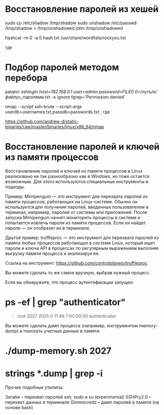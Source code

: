 # Восстановление паролей из хешей

<!-- Для восстановления паролей из хешированных значений пригодятся такие инструменты, как JohnTheRipper.

John the Ripper — это инструмент для восстановления паролей, который может использоваться для анализа файлов паролей и
попытки восстановления паролей. Для использования John the Ripper для анализа файлов паролей вам нужно выполнить
следующие команды: -->

sudo cp /etc/shadow /tmp/shadow
sudo unshadow /etc/passwd /tmp/shadow > /tmp/unshadowed
john /tmp/unshadowed

<!-- В случае, если вы обнаружили прочие хеши паролей от других сервисов в ОС, можно воспользоваться более универсальной
утилитой Hashcat.

Hashcat — это инструмент для взлома паролей, который может использоваться для анализа хешей паролей и попыток их взлома.

Hashcat поддерживает множество различных алгоритмов хеширования, таких как MD5, SHA1, SHA256, bcrypt и многие другие.
Вот пример команды для запуска hashcat для взлома хешей MD5: -->

hashcat -m 0 -a 0 hash.txt /usr/share/wordlists/rockyou.txt

где

<!-- % -m 0 означает, что мы используем алгоритм хеширования MD5
% -a 0 означает, что мы используем атаку перебора
% hash.txt — это файл с хешами паролей, которые мы пытаемся взломать
% /usr/share/wordlists/rockyou.txt — это словарь, который мы используем для перебора паролей.
% Это только один пример использования hashcat. Для каждого алгоритма хеширования и типа атаки существуют различные
% параметры и настройки, которые могут быть использованы в hashcat.
https://spy-soft.net/kak-rasshifrovat-xesh-bez-dolgix-vychislenij/ -->

# Подбор паролей методом перебора

<!-- На этом этапе могут быть использованы уже известные нам утилиты для атак методом перебора.

Минус такого подхода в качестве инструмента для закрепления доступа в том, что мы должны предустановить инструмент на машину для обеспечения большей скорости обращений, что с высокой долей вероятности будет заметно командой реагирования и отразится в журналах аудита.

Тем не менее такими инструментами могут послужить nmap, patator или hydra, а также прочие менее известные скрипты для атак методом перебора. Использовать такие инструменты лучше в виде портативных файлов для вашей версии ОС, чтобы не устанавливать их через стандартные механизмы ОС.

Пример команды для запуска атаки методом перебора на SSH сервис утилиты patator: -->

patator ssh*login host=192.168.0.1 user=admin password=FILE0 0=/путь/к/файлу*с_паролями.txt -x ignore:fgrep='Permission denied'

<!-- Пример команды для запуска атаки методом перебора на SSH-сервис утилиты nmap: -->

nmap --script ssh-brute --script-args userdb=usernames.txt,passdb=passwords.txt <target>, где

<!-- --script ssh-brute – указывает использование скрипта для перебора паролей ssh.
--script-args userdb=usernames.txt,passdb=passwords.txt – указывает на файлы, содержащие список пользователей и паролей соответственно.
<target> – целевой IP-адрес или диапазон адресов.
Скачать прекомпилированный бинарный файл nmap можно тут. -->

https://github.com/andrew-d/static-binaries/raw/master/binaries/linux/x86_64/nmap

# Восстановление паролей и ключей из памяти процессов

Восстановление паролей и ключей из памяти процессов в Linux реализовано не так разнообразно как в Windows, но тоже остается возможным. Для этого используются специальные инструменты и подходы.

Пример:
Mimipenguin — это инструмент для перехвата паролей из памяти процессов, работающих на Linux-системе. Обычно он
используется для получения паролей, введенных пользователем в терминал, например, паролей от системы или приложений.
После запуска Mimipenguin начнет мониторить процессы в системе и попытается извлечь пароли из памяти процессов. Если он найдет пароли — он отобразит их в терминале.

Другой пример:
truffleproc — это инструмент для перехвата паролей из памяти любых процессов работающих в системе Linux, который ищет
пароли и ключи API в процессах по регулярным выражениям выполняя выгрузку памяти процесса и анализируя ее.

Ссылка на инструмент: https://github.com/controlplaneio/truffleproc

Вы можете сделать то же самое вручную, выбрав нужный процесс.

Если вы обнаружите, что процесс аутентификации запущен:

# ps -ef | grep "authenticator"

> root 2027 2025 0 11:46 ? 00:00:00 authenticator

Вы можете сделать дамп процесса (например, инструментом memory-dump) и поискать учетные данные в памяти:

# ./dump-memory.sh 2027

# strings \*.dump | grep -i

Прочие подобные утилиты:

3snake – перехват паролей ssh, sudo и su (experimental)
SSHPry2.0 – перехват данных в терминале
Gimmecredz – дамп паролей в памяти (на основе bash)
